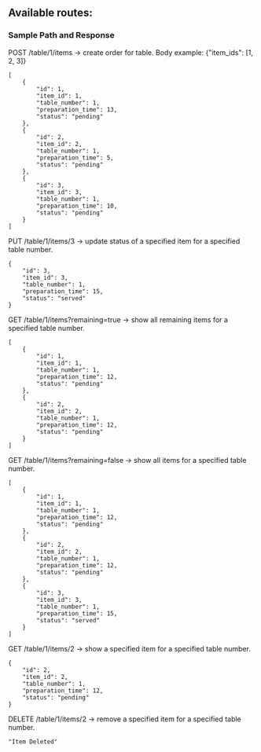 ## Available routes:
### Sample Path and Response
POST /table/1/items -> create order for table. Body example: {"item_ids": [1, 2, 3]}
```
[
    {
        "id": 1,
        "item_id": 1,
        "table_number": 1,
        "preparation_time": 13,
        "status": "pending"
    },
    {
        "id": 2,
        "item_id": 2,
        "table_number": 1,
        "preparation_time": 5,
        "status": "pending"
    },
    {
        "id": 3,
        "item_id": 3,
        "table_number": 1,
        "preparation_time": 10,
        "status": "pending"
    }
]
```

PUT /table/1/items/3 -> update status of a specified item for a specified table number.
```
{
    "id": 3,
    "item_id": 3,
    "table_number": 1,
    "preparation_time": 15,
    "status": "served"
}
```

GET /table/1/items?remaining=true -> show all remaining items for a specified table number.
```
[
    {
        "id": 1,
        "item_id": 1,
        "table_number": 1,
        "preparation_time": 12,
        "status": "pending"
    },
    {
        "id": 2,
        "item_id": 2,
        "table_number": 1,
        "preparation_time": 12,
        "status": "pending"
    }
]
```

GET /table/1/items?remaining=false -> show all items for a specified table number.
```
[
    {
        "id": 1,
        "item_id": 1,
        "table_number": 1,
        "preparation_time": 12,
        "status": "pending"
    },
    {
        "id": 2,
        "item_id": 2,
        "table_number": 1,
        "preparation_time": 12,
        "status": "pending"
    },
    {
        "id": 3,
        "item_id": 3,
        "table_number": 1,
        "preparation_time": 15,
        "status": "served"
    }
]
```

GET /table/1/items/2 -> show a specified item for a specified table number.
```
{
    "id": 2,
    "item_id": 2,
    "table_number": 1,
    "preparation_time": 12,
    "status": "pending"
}
```

DELETE /table/1/items/2 -> remove a specified item for a specified table number.
```
"Item Deleted"
```